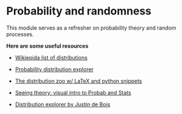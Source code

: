 Probability and randomness
=======================

This module serves as a refresher on probability theory and random processes.  

**Here are some useful resources** 

- [Wikiepida list of distributions](https://en.wikipedia.org/wiki/List_of_probability_distributions)

- [Probability distribution explorer](https://idiot.computer/probs/)

- [The distribution zoo w/ LaTeX and python snippets](https://ben18785.shinyapps.io/distribution-zoo/)

- [Seeing theory: visual intro to Probab and Stats](https://seeing-theory.brown.edu/)

- [Distribution explorer by Justin de Bois](http://bois.caltech.edu/distribution_explorer/)